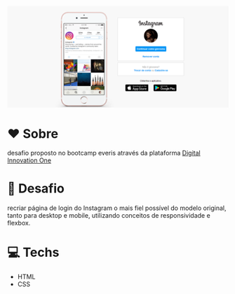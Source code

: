 <br />

![image](img/login-insta.png)

# ❤️ Sobre

desafio proposto no bootcamp everis através da plataforma <a href="https://digitalinnovation.one/"> Digital Innovation One</a>

# 🧠 Desafio

recriar página de login do Instagram o mais fiel possível do modelo original, tanto para desktop e mobile, utilizando conceitos de responsividade e flexbox.

# 💻 Techs

- HTML
- CSS
